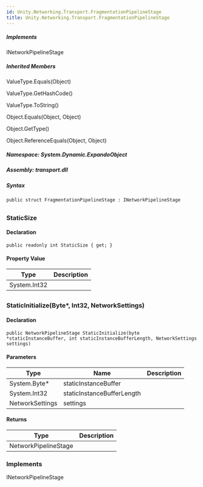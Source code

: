 ```yaml
---  
id: Unity.Networking.Transport.FragmentationPipelineStage  
title: Unity.Networking.Transport.FragmentationPipelineStage  
---
```


<div class="markdown level0 summary">

</div>

<div class="markdown level0 conceptual">

</div>

<div classs="implements">

##### Implements

<div>

INetworkPipelineStage

</div>

</div>

<div class="inheritedMembers">

##### Inherited Members

<div>

ValueType.Equals(Object)

</div>

<div>

ValueType.GetHashCode()

</div>

<div>

ValueType.ToString()

</div>

<div>

Object.Equals(Object, Object)

</div>

<div>

Object.GetType()

</div>

<div>

Object.ReferenceEquals(Object, Object)

</div>

</div>

##### **Namespace**: System.Dynamic.ExpandoObject

##### **Assembly**: transport.dll

##### Syntax

``` lang-csharp
public struct FragmentationPipelineStage : INetworkPipelineStage
```

## 

### StaticSize

<div class="markdown level1 summary">

</div>

<div class="markdown level1 conceptual">

</div>

#### Declaration

``` lang-csharp
public readonly int StaticSize { get; }
```

#### Property Value

| Type         | Description |
|--------------|-------------|
| System.Int32 |             |

## 

### StaticInitialize(Byte\*, Int32, NetworkSettings)

<div class="markdown level1 summary">

</div>

<div class="markdown level1 conceptual">

</div>

#### Declaration

``` lang-csharp
public NetworkPipelineStage StaticInitialize(byte *staticInstanceBuffer, int staticInstanceBufferLength, NetworkSettings settings)
```

#### Parameters

| Type            | Name                       | Description |
|-----------------|----------------------------|-------------|
| System.Byte\*   | staticInstanceBuffer       |             |
| System.Int32    | staticInstanceBufferLength |             |
| NetworkSettings | settings                   |             |

#### Returns

| Type                 | Description |
|----------------------|-------------|
| NetworkPipelineStage |             |

### Implements

<div>

INetworkPipelineStage

</div>
